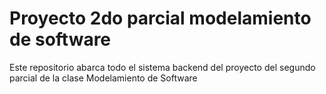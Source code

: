 # Proyecto 2do parcial modelamiento de software

Este repositorio abarca todo el sistema backend del proyecto del segundo parcial de la clase Modelamiento de Software
